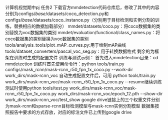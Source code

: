 计算机视觉期中pj 任务2
下载官方mmdetection代码仓库后，修改了其中的内容
分别为configs/_base_/datasets/coco_detection.py和configs/_base_/datasets/coco_instance.py（分别用于目标检测和实例分割的训练，替换相应的数据加载部分）
mmdet/datasets/coco.py：将coco数据集的类别替换为voc数据集的类别
mmdet/evaluation/functional/class_names.py：将coco数据集的类别替换为voc数据集的类别
tools/analysis_tools/plot_mAP_curves.py:用于绘制mAP曲线
tools/dataset_converters/pascal_voc_seg.py：用于转换数据格式
剩余的为框架在训练时生成的配置文件
训练与测试示例：
首先进入mmdetection目录：cd mmdetection
训练时首先使用命令行：python tools/train.py configs/mask_rcnn/mask-rcnn_r50_fpn_1x_coco.py --work-dir work_dirs/mask-rcnn_voc
自动生成配置文件后，可用 python tools/train.py work_dirs/mask-rcnn_voc/mask-rcnn_r50_fpn_1x_coco.py --resume继续训练
测试时使用python tools/test.py work_dirs/mask-rcnn_voc/mask-rcnn_r50_fpn_1x_coco.py work_dirs/mask-rcnn_voc/epoch_12.pth --show-dir work_dirs/mask-rcnn_voc/test_show
google drive链接上的三个权重文件分别为mask-rcnn和sparse-rcnn目标检测模型与mask-rcnn实例分割模型
数据集按照报告中要求的方式存放，对应的标注文件已上传到google drive
